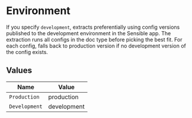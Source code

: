 # Environment

If you specify `development`, extracts preferentially using config versions published to the development environment in the Sensible app. The extraction runs all configs in the doc type before picking the best fit. For each config, falls back to production version if no development version of the config exists.


## Values

| Name          | Value         |
| ------------- | ------------- |
| `Production`  | production    |
| `Development` | development   |
